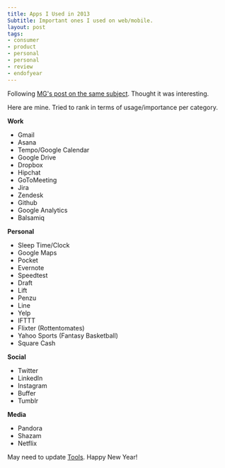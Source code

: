 ```yaml
---
title: Apps I Used in 2013
Subtitle: Important ones I used on web/mobile.
layout: post
tags:
- consumer
- product
- personal
- personal
- review
- endofyear
---
```


Following [MG's post on the same subject](http://parislemon.com/post/71774755194/the-apps-i-actually-used-in-2013). Thought it was interesting. 

Here are mine. Tried to rank in terms of usage/importance per category.

**Work**

* Gmail  
* Asana  
* Tempo/Google Calendar
* Google Drive
* Dropbox
* Hipchat
* GoToMeeting
* Jira
* Zendesk
* Github
* Google Analytics
* Balsamiq

**Personal**
* Sleep Time/Clock
* Google Maps
* Pocket
* Evernote
* Speedtest
* Draft
* Lift
* Penzu
* Line
* Yelp
* IFTTT
* Flixter (Rottentomates)
* Yahoo Sports (Fantasy Basketball)
* Square Cash

**Social**
* Twitter
* LinkedIn
* Instagram
* Buffer
* Tumblr

**Media**
* Pandora
* Shazam
* Netflix

May need to update [Tools](http://chrisyin.com/tools). Happy New Year!